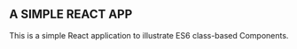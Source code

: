 ## A SIMPLE REACT APP

This is a simple React application to illustrate ES6 class-based Components.
